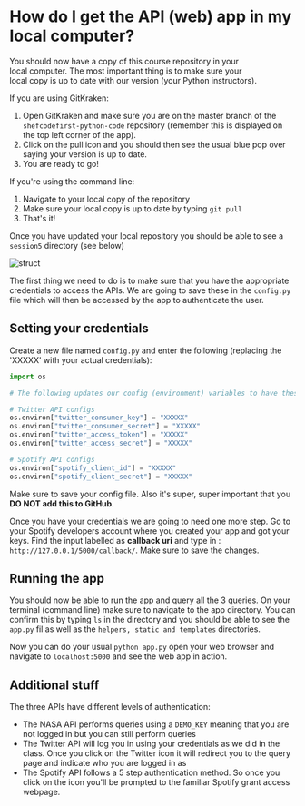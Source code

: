 # How do I get the API \(web\) app in my local computer?

You should now have a copy of this course repository in your  
local computer. The most important thing is to make sure your  
local copy is up to date with our version \(your Python instructors\).

If you are using GitKraken:  
1. Open GitKraken and make sure you are on the master branch of the `shefcodefirst-python-code`
repository (remember this is displayed on the top left corner of the app).
2. Click on the pull icon and you should then see the usual blue pop over saying your version is up to date.  
3. You are ready to go!

If you're using the command line:  
1. Navigate to your local copy of the repository  
2. Make sure your local copy is up to date by typing `git pull`  
3. That's it!

Once you have updated your local repository you should be able to see a `session5` directory \(see below\)

  
![struct](../assets/session5_struct.png)

The first thing we need to do is to make sure that you have the appropriate credentials to access the APIs. We are going to save these in the `config.py` file which will then be accessed by the app to authenticate the user.

## Setting your credentials
Create a new file named `config.py` and enter the following (replacing the 'XXXXX' with your
actual credentials):
```python
import os

# The following updates our config (environment) variables to have these values.

# Twitter API configs
os.environ["twitter_consumer_key"] = "XXXXX"
os.environ["twitter_consumer_secret"] = "XXXXX"
os.environ["twitter_access_token"] = "XXXXX"
os.environ["twitter_access_secret"] = "XXXXX"

# Spotify API configs
os.environ["spotify_client_id"] = "XXXXX"
os.environ["spotify_client_secret"] = "XXXXX"
```

Make sure to save your config file. Also it's super, super important that you **DO NOT add this to GitHub**.

Once you have your credentials we are going to need one more step. Go to your Spotify developers account where you created your app and got your keys. Find the input labelled as **callback uri** and type in : `http://127.0.0.1/5000/callback/`. Make sure to save the changes.

## Running the app

You should now be able to run the app and query all the 3 queries. On your terminal \(command line\) make sure to navigate to the app directory. You can confirm this by typing `ls` in the directory and you should be able to see the `app.py` fil as well as the `helpers, static and templates` directories.

Now you can do your usual `python app.py` open your web browser and navigate to `localhost:5000` and see the web app in action.

## Additional stuff

The three APIs have different levels of authentication:

* The NASA API performs queries using a `DEMO_KEY` meaning that you are not logged in but you can still perform queries
* The Twitter API will log you in using your credentials as we did in the class. Once you click on the Twitter icon it will redirect you to the query page and indicate who you are logged in as
* The Spotify API follows a 5 step authentication method. So once you click on the icon you'll be prompted to the familiar Spotify grant access webpage.
